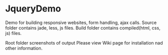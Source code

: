 # JqueryDemo
Demo for building responsive websites, form handling, ajax calls.
Source folder contains jade, less, js files. Build folder contains compiled(html, css, js) files.

Root folder screenshots of output
Please view Wiki page for installation nad other information.
